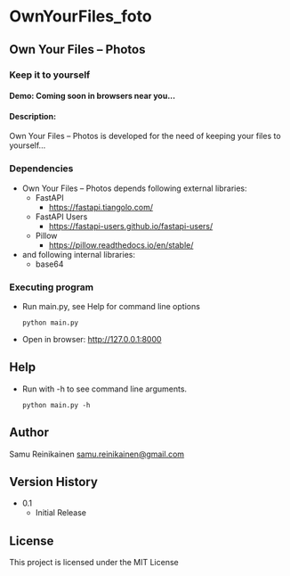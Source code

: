 # OwnYourFiles_foto
## Own Your Files – Photos
### Keep it to yourself
#### Demo: Coming soon in browsers near you...
#### Description:

Own Your Files – Photos is developed for the need of keeping your files to yourself...

### Dependencies

* Own Your Files – Photos depends following external libraries:
    * FastAPI
        - https://fastapi.tiangolo.com/
    * FastAPI Users
        - https://fastapi-users.github.io/fastapi-users/
    * Pillow
        - https://pillow.readthedocs.io/en/stable/
* and following internal libraries:
    * base64

### Executing program

* Run main.py, see Help for command line options
    ```
    python main.py
    ```
* Open in browser: http://127.0.0.1:8000

## Help

* Run with -h to see command line arguments.
    ```
    python main.py -h
    ```


## Author

Samu Reinikainen
samu.reinikainen@gmail.com

## Version History

* 0.1
    * Initial Release

## License

This project is licensed under the MIT License